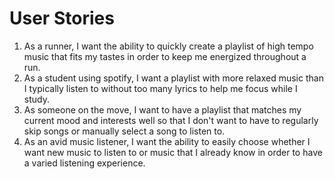 # User Stories
1. As a runner, I want the ability to quickly create a playlist of high tempo music that fits my tastes in order to keep me energized throughout a run.
2. As a student using spotify, I want a playlist with more relaxed music than I typically listen to without too many lyrics to help me focus while I study.
3. As someone on the move, I want to have a playlist that matches my current mood and interests well so that I don't want to have to regularly skip songs or manually select a song to listen to.
4. As an avid music listener, I want the ability to easily choose whether I want new music to listen to or music that I already know in order to have a varied listening experience.
